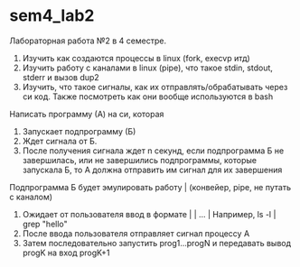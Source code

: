 # sem4_lab2
Лабораторная работа №2 в 4 семестре.

1. Изучить как создаются процессы в linux (fork, execvp итд) 
2. Изучить работу с каналами в linux (pipe), что такое stdin, stdout, stderr и вызов dup2 
3. Изучить, что такое сигналы, как их отправлять/обрабатывать через си код. Также посмотреть как они вообще используются в bash 

Написать программу (А) на си, которая 
1. Запускает подпрограмму (Б)
2. Ждет сигнала от Б.
3. После получения сигнала ждет n секунд, если подпрограмма Б не завершилась, или не завершились подпрограммы, которые запускала Б, то А должна отправить им сигнал для их завершения

Подпрограмма Б будет эмулировать работу | (конвейер, pipe, не путать с каналом) 
1. Ожидает от пользователя ввод в формате <prog1> <prog1 args> | <prog2> <prog2 args> | ... | <progN> <progN args> 
Например, ls -l | grep "hello"
2. После ввода пользователя отправляет сигнал процессу А 
3. Затем последовательно запустить prog1...progN и передавать вывод progK на вход progK+1